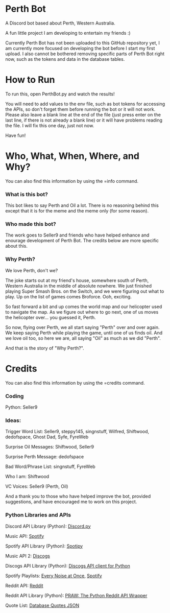 # Perth Bot
A Discord bot based about Perth, Western Australia.

A fun little project I am developing to entertain my friends :)

Currently Perth Bot has not been uploaded to this GitHub repository yet, I am currently more focused on developing the bot before I start my first upload. I also cannot be bothered removing specific parts of Perth Bot right now, such as the tokens and data in the database tables.

# How to Run
To run this, open PerthBot.py and watch the results!

You will need to add values to the env file, such as bot tokens for accessing the APIs, so don't forget them before running the bot or it will not work. Please also leave a blank line at the end of the file (just press enter on the last line, if there is not already a blank line) or it will have problems reading the file. I will fix this one day, just not now.

Have fun!

# Who, What, When, Where, and Why?
You can also find this information by using the =info command.

### What is this bot?
This bot likes to say Perth and Oil a lot. There is no reasoning behind this except that it is for the meme and the meme only (for some reason).

### Who made this bot?
The work goes to Seller9 and friends who have helped enhance and enourage development of Perth Bot. The credits below are more specific about this.

### Why Perth?
We love Perth, don't we?

The joke starts out at my friend's house, somewhere south of Perth, Western Australia in the middle of absolute nowhere. We just finished playing Super Smash Bros. on the Switch, and we were figuring out what to play. Up on the list of games comes Broforce. Ooh, exciting.

So fast forward a bit and up comes the world map and our helicopter used to navigate the map. As we figure out where to go next, one of us moves the helicopter over... you guessed it, Perth.

So now, flying over Perth, we all start saying "Perth" over and over again. We keep saying Perth while playing the game, until one of us finds oil. And we love oil too, so here we are, all saying "Oil" as much as we did "Perth".

And that is the story of "Why Perth?".


# Credits
You can also find this information by using the =credits command.

### Coding
Python: Seller9

### Ideas:
Trigger Word List: Seller9, steppy145, singnstuff, Wilfred, Shiftwood, dedofspace, Ghost Dad, Syfe, FyreWeb

Surprise Oil Messages: Shiftwood, Seller9

Surprise Perth Message: dedofspace

Bad Word/Phrase List: singnstuff, FyreWeb

Who I am: Shiftwood

VC Voices: Seller9 (Perth, Oil)

And a thank you to those who have helped improve the bot, provided suggestions, and have encouraged me to work on this project.


### Python Libraries and APIs
Discord API Library (Python): [Discord.py](https://discordpy.readthedocs.io/)
    
Music API: [Spotify](https://www.spotify.com/)

Spotify API Library (Python): [Spotipy](https://spotipy.readthedocs.io/)

Music API 2: [Discogs](https://www.discogs.com/)

Discogs API Library (Python): [Discogs API client for Python](https://python3-discogs-client.readthedocs.io/en/latest/about.html)

Spotify Playlists: [Every Noise at Once](https://everynoise.com/), [Spotify](https://www.spotify.com/)

Reddit API: [Reddit](https://www.reddit.com/)

Reddit API Library (Python): [PRAW: The Python Reddit API Wrapper](https://praw.readthedocs.io/en/stable/)

Quote List: [Database Quotes JSON](https://github.com/JamesFT/Database-Quotes-JSON)
